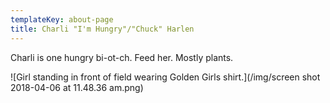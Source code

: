 ```yaml
---
templateKey: about-page
title: Charli "I'm Hungry"/"Chuck" Harlen
---
```

Charli is one hungry bi-ot-ch. Feed her. Mostly plants.

![Girl standing in front of field wearing Golden Girls shirt.](/img/screen shot 2018-04-06 at 11.48.36 am.png)
